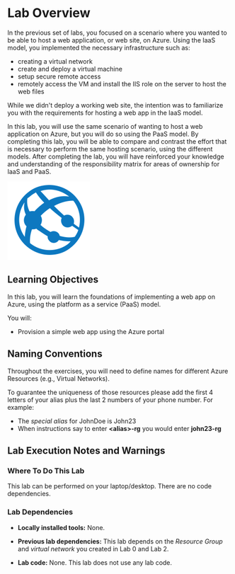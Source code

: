 # Lab Overview

In the previous set of labs, you focused on a scenario where you wanted to be able to host a web application, or web site, on Azure. Using the IaaS model, you implemented the necessary infrastructure such as:

- creating a virtual network
- create and deploy a virtual machine
- setup secure remote access
- remotely access the VM and install the IIS role on the server to host the web files

While we didn't deploy a working web site, the intention was to familiarize you with the requirements for hosting a web app in the IaaS model.

In this lab, you will use the same scenario of wanting to host a web application on Azure, but you will do so using the PaaS model. By completing this lab, you will be able to compare and contrast the effort that is necessary to perform the same hosting scenario, using the different models. After completing the lab, you will have reinforced your knowledge and understanding of the responsibility matrix for areas of ownership for IaaS and PaaS.

![Image showing the VM icon from the Azure portal.](img/azure-web-app-icon.PNG)

## Learning Objectives

In this lab, you will learn the foundations of implementing a web app on Azure, using the platform as a service (PaaS) model.

You will:

- Provision a simple web app using the Azure portal

## Naming Conventions

Throughout the exercises, you will need to define names for different Azure Resources (e.g., Virtual Networks).

To guarantee the uniqueness of those resources please add the first 4 letters of your alias plus the last 2 numbers of your phone number. For example:

* The *special alias* for JohnDoe is John23
* When instructions say to enter __\<alias\>-rg__ you would enter **john23-rg**  

## Lab Execution Notes and Warnings

### Where To Do This Lab

This lab can be performed on your laptop/desktop. There are no code dependencies.

### Lab Dependencies

 - __Locally installed tools:__ None. 

 - __Previous lab dependencies:__ This lab depends on the _Resource Group_ and _virtual network_ you created in Lab 0 and Lab 2.

 - __Lab code:__ None. This lab does not use any lab code.
